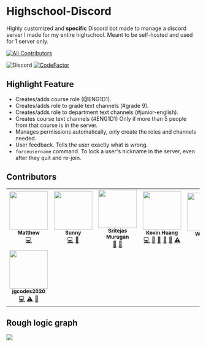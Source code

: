 # Highschool-Discord

Highly customized and **specific** Discord bot made to manage a discord server I made for my entire highschool.
Meant to be self-hosted and used for 1 server only.

<!-- ALL-CONTRIBUTORS-BADGE:START - Do not remove or modify this section -->
[![All Contributors](https://img.shields.io/badge/all_contributors-8-orange.svg?style=flat-square)](#contributors)
<!-- ALL-CONTRIBUTORS-BADGE:END --> 
![Discord](https://discordapp.com/api/guilds/754892607556943872/widget.png?style=shield)
[![CodeFactor](https://www.codefactor.io/repository/github/ynng/highschool-discord/badge)](https://www.codefactor.io/repository/github/ynng/highschool-discord)

## Highlight Feature
* Creates/adds course role (@ENG1D1).
* Creates/adds role to grade text channels (#grade 9).
* Creates/adds role to department text channels (#junior-english).
* Creates course text channels (#ENG1D1) Only if more than 5 people from that course is in the server.
* Manages permissions automatically, only create the roles and channels needed.
* User feedback. Tells the user exactly what is wrong.
* `forceusername` command. To lock a user's nickname in the server, even after they quit and re-join.

## Contributors
<!-- ALL-CONTRIBUTORS-LIST:START - Do not remove or modify this section -->
<!-- prettier-ignore-start -->
<!-- markdownlint-disable -->
<table>
  <tr>
    <td align="center"><a href="https://matthewl.xyz"><img src="https://avatars0.githubusercontent.com/u/58238450?v=4?s=100" width="100px;" alt=""/><br /><sub><b>Matthew</b></sub></a><br /><a href="https://github.com/Ynng/Highschool-Discord/commits?author=Weezity" title="Code">💻</a></td>
    <td align="center"><a href="https://github.com/3Nya3"><img src="https://avatars2.githubusercontent.com/u/43357430?v=4?s=100" width="100px;" alt=""/><br /><sub><b>Sunny</b></sub></a><br /><a href="https://github.com/Ynng/Highschool-Discord/commits?author=3Nya3" title="Code">💻</a> <a href="#design-3Nya3" title="Design">🎨</a></td>
    <td align="center"><a href="https://github.com/SritejasMurugan"><img src="https://avatars2.githubusercontent.com/u/55073032?v=4?s=100" width="100px;" alt=""/><br /><sub><b>Sritejas Murugan</b></sub></a><br /><a href="https://github.com/Ynng/Highschool-Discord/commits?author=SritejasMurugan" title="Documentation">📖</a> <a href="#ideas-SritejasMurugan" title="Ideas, Planning, & Feedback">🤔</a></td>
    <td align="center"><a href="https://github.com/Ynng"><img src="https://avatars0.githubusercontent.com/u/44907675?v=4?s=100" width="100px;" alt=""/><br /><sub><b>Kevin Huang</b></sub></a><br /><a href="https://github.com/Ynng/Highschool-Discord/commits?author=Ynng" title="Code">💻</a> <a href="https://github.com/Ynng/Highschool-Discord/commits?author=Ynng" title="Documentation">📖</a> <a href="#ideas-Ynng" title="Ideas, Planning, & Feedback">🤔</a> <a href="#data-Ynng" title="Data">🔣</a> <a href="#maintenance-Ynng" title="Maintenance">🚧</a> <a href="https://github.com/Ynng/Highschool-Discord/commits?author=Ynng" title="Tests">⚠️</a></td>
    <td align="center"><a href="https://github.com/PaisWillie"><img src="https://avatars0.githubusercontent.com/u/25867130?v=4?s=100" width="100px;" alt=""/><br /><sub><b>Willie Pai</b></sub></a><br /><a href="#ideas-PaisWillie" title="Ideas, Planning, & Feedback">🤔</a> <a href="https://github.com/Ynng/Highschool-Discord/commits?author=PaisWillie" title="Tests">⚠️</a></td>
    <td align="center"><a href="https://github.com/MiraclePalette"><img src="https://avatars2.githubusercontent.com/u/45834630?v=4?s=100" width="100px;" alt=""/><br /><sub><b>Owen</b></sub></a><br /><a href="https://github.com/Ynng/Highschool-Discord/commits?author=MiraclePalette" title="Code">💻</a></td>
    <td align="center"><a href="https://github.com/has12zen"><img src="https://avatars2.githubusercontent.com/u/57583693?v=4?s=100" width="100px;" alt=""/><br /><sub><b>has12zen</b></sub></a><br /><a href="#security-has12zen" title="Security">🛡️</a></td>
  </tr>
  <tr>
    <td align="center"><a href="https://github.com/jgcodes2020"><img src="https://avatars0.githubusercontent.com/u/35639051?v=4?s=100" width="100px;" alt=""/><br /><sub><b>jgcodes2020</b></sub></a><br /><a href="https://github.com/Ynng/Highschool-Discord/commits?author=jgcodes2020" title="Code">💻</a> <a href="https://github.com/Ynng/Highschool-Discord/commits?author=jgcodes2020" title="Tests">⚠️</a> <a href="#ideas-jgcodes2020" title="Ideas, Planning, & Feedback">🤔</a></td>
  </tr>
</table>

<!-- markdownlint-restore -->
<!-- prettier-ignore-end -->

<!-- ALL-CONTRIBUTORS-LIST:END -->

## Rough logic graph
![](https://cdn.discordapp.com/attachments/558408313067405334/754508593620975669/UHS_discord_server_1.png)
